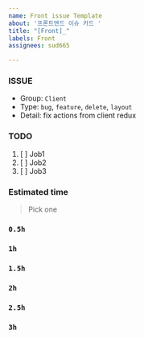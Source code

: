 ```yaml
---
name: Front issue Template
about: '프론트엔드 이슈 카드 '
title: "[Front]_"
labels: Front
assignees: sud665

---
```


### ISSUE
- Group:  `Client`
- Type: `bug`, `feature`, `delete`, `layout`
- Detail: fix actions from client redux

### TODO
1. [ ] Job1
2. [ ] Job2
3. [ ] Job3

### Estimated time
> Pick one
### `0.5h`
### `1h`
### `1.5h`
### `2h`
### `2.5h`
### `3h`
